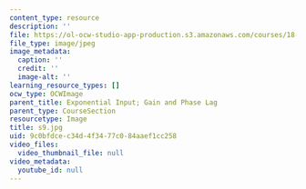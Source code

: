 ```yaml
---
content_type: resource
description: ''
file: https://ol-ocw-studio-app-production.s3.amazonaws.com/courses/18-03sc-differential-equations-fall-2011/9c0bfdcec34d4f3477c084aaef1cc258_s9.jpg
file_type: image/jpeg
image_metadata:
  caption: ''
  credit: ''
  image-alt: ''
learning_resource_types: []
ocw_type: OCWImage
parent_title: Exponential Input; Gain and Phase Lag
parent_type: CourseSection
resourcetype: Image
title: s9.jpg
uid: 9c0bfdce-c34d-4f34-77c0-84aaef1cc258
video_files:
  video_thumbnail_file: null
video_metadata:
  youtube_id: null
---
```

